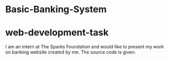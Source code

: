 # Basic-Banking-System
# web-development-task
I am an intern at The Sparks Foundation and would like to present my work on banking website created by  me. The source code is given.
